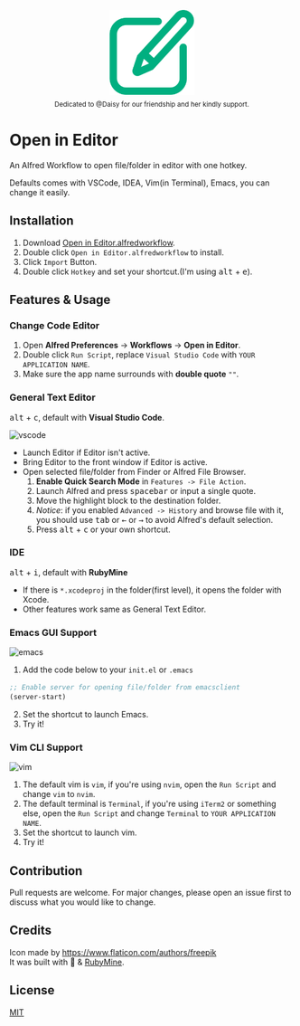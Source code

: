 <p align="center">
  <img src="images/icon.png" alt="Open in Editor Logo" height="150px"><br>
  <sub>Dedicated to @Daisy for our friendship and her kindly support.</sub>
</p>

# Open in Editor
An Alfred Workflow to open file/folder in editor with one hotkey.

Defaults comes with VSCode, IDEA, Vim(in Terminal), Emacs, you can change it easily.

## Installation
1. Download [Open in Editor.alfredworkflow](https://github.com/willbchang/alfred-open-in-editor/releases/latest).
2. Double click `Open in Editor.alfredworkflow` to install.
3. Click `Import` Button.
4. Double click `Hotkey` and set your shortcut.(I'm using <kbd>alt</kbd> + <kbd>e</kbd>).

## Features & Usage

### Change Code Editor
1. Open **Alfred Preferences** -> **Workflows**  -> **Open in Editor**.
2. Double click `Run Script`, replace `Visual Studio Code` with `YOUR APPLICATION NAME`.
3. Make sure the app name surrounds with **double quote** `""`.

### General Text Editor
<kbd>alt</kbd> + <kbd>c</kbd>, default with **Visual Studio Code**.

![vscode](images/open-in-vscode.gif)
- Launch Editor if Editor isn't active.
- Bring Editor to the front window if Editor is active.
- Open selected file/folder from Finder or Alfred File Browser.
  1. **Enable Quick Search Mode** in `Features -> File Action`.
  2. Launch Alfred and press <kbd>spacebar</kbd> or input a single quote.
  3. Move the highlight block to the destination folder.
  4. *Notice*: if you enabled `Advanced -> History` and browse file with it, you should use <kbd>tab</kbd> or <kbd>←</kbd> or <kbd>→</kbd> to avoid Alfred's default selection.
  5. Press <kbd>alt</kbd> + <kbd>c</kbd> or your own shortcut.


### IDE
<kbd>alt</kbd> + <kbd>i</kbd>, default with **RubyMine**

- If there is `*.xcodeproj` in the folder(first level), it opens the folder with Xcode.
- Other features work same as General Text Editor. 

### Emacs GUI Support
![emacs](images/open-in-emacs.gif)
1. Add the code below to your `init.el` or `.emacs`
  ```lisp
  ;; Enable server for opening file/folder from emacsclient
  (server-start)
  ```
2. Set the shortcut to launch Emacs.
3. Try it!

### Vim CLI Support
![vim](images/open-in-vim.gif)
1. The default vim is `vim`, if you're using `nvim`, open the `Run Script` and change `vim` to `nvim`.
2. The default terminal is `Terminal`, if you're using `iTerm2` or something else, open the `Run Script` and change `Terminal` to `YOUR APPLICATION NAME`.
3. Set the shortcut to launch vim.
4. Try it!

## Contribution
Pull requests are welcome. For major changes, please open an issue first to discuss what you would like to change.

## Credits
Icon made by https://www.flaticon.com/authors/freepik <br>
It was built with 💖 & [RubyMine](https://www.jetbrains.com/ruby/).

## License
[MIT](LICENSE)

